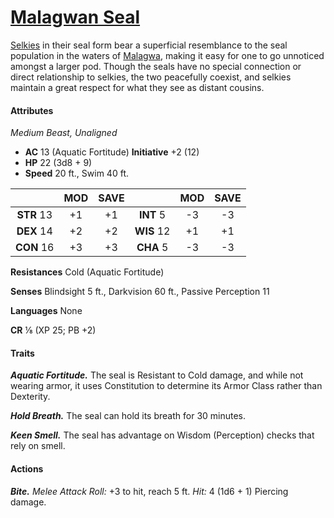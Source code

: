# [Malagwan Seal](https://github.com/mpanighetti/dnd5e-monsters/blob/main/beasts/malagwan-seal.md)

[Selkies](../ch-5-character-options/species/selkie.md) in their seal form bear a superficial resemblance to the seal population in the waters of [Malagwa](../ch-4-esterfell-gazetteer/malagwa.md), making it easy for one to go unnoticed amongst a larger pod. Though the seals have no special connection or direct relationship to selkies, the two peacefully coexist, and selkies maintain a great respect for what they see as distant cousins.

#### Attributes

_Medium Beast, Unaligned_

- **AC** 13 (Aquatic Fortitude) **Initiative** +2 (12)
- **HP** 22 (3d8 + 9)
- **Speed** 20 ft., Swim 40 ft.

|            | MOD | SAVE |            | MOD | SAVE |
|:----------:|:---:|:----:|:----------:|:---:|:----:|
| **STR** 13 | +1  | +1   | **INT** 5  | -3  | -3   |
| **DEX** 14 | +2  | +2   | **WIS** 12 | +1  | +1   |
| **CON** 16 | +3  | +3   | **CHA** 5  | -3  | -3   |

**Resistances** Cold (Aquatic Fortitude)

**Senses** Blindsight 5 ft., Darkvision 60 ft., Passive Perception 11

**Languages** None

**CR** ⅛ (XP 25; PB +2)

#### Traits

_**Aquatic Fortitude.**_ The seal is Resistant to Cold damage, and while not wearing armor, it uses Constitution to determine its Armor Class rather than Dexterity.

_**Hold Breath.**_ The seal can hold its breath for 30 minutes.

_**Keen Smell.**_ The seal has advantage on Wisdom (Perception) checks that rely on smell.

#### Actions

_**Bite.**_ _Melee Attack Roll:_ +3 to hit, reach 5 ft. _Hit:_ 4 (1d6 + 1) Piercing damage.
